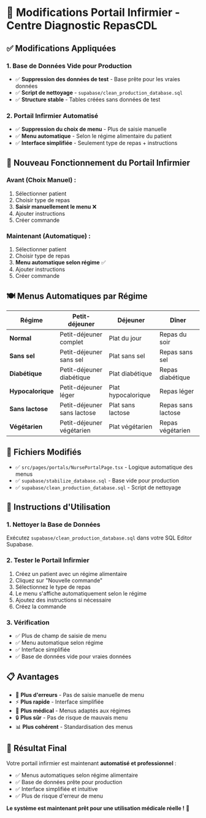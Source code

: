 # 🏥 Modifications Portail Infirmier - Centre Diagnostic RepasCDL

## ✅ **Modifications Appliquées**

### **1. Base de Données Vide pour Production**
- ✅ **Suppression des données de test** - Base prête pour les vraies données
- ✅ **Script de nettoyage** - `supabase/clean_production_database.sql`
- ✅ **Structure stable** - Tables créées sans données de test

### **2. Portail Infirmier Automatisé**
- ✅ **Suppression du choix de menu** - Plus de saisie manuelle
- ✅ **Menu automatique** - Selon le régime alimentaire du patient
- ✅ **Interface simplifiée** - Seulement type de repas + instructions

## 🎯 **Nouveau Fonctionnement du Portail Infirmier**

### **Avant (Choix Manuel) :**
1. Sélectionner patient
2. Choisir type de repas
3. **Saisir manuellement le menu** ❌
4. Ajouter instructions
5. Créer commande

### **Maintenant (Automatique) :**
1. Sélectionner patient
2. Choisir type de repas
3. **Menu automatique selon régime** ✅
4. Ajouter instructions
5. Créer commande

## 🍽️ **Menus Automatiques par Régime**

| Régime | Petit-déjeuner | Déjeuner | Dîner |
|--------|----------------|----------|-------|
| **Normal** | Petit-déjeuner complet | Plat du jour | Repas du soir |
| **Sans sel** | Petit-déjeuner sans sel | Plat sans sel | Repas sans sel |
| **Diabétique** | Petit-déjeuner diabétique | Plat diabétique | Repas diabétique |
| **Hypocalorique** | Petit-déjeuner léger | Plat hypocalorique | Repas léger |
| **Sans lactose** | Petit-déjeuner sans lactose | Plat sans lactose | Repas sans lactose |
| **Végétarien** | Petit-déjeuner végétarien | Plat végétarien | Repas végétarien |

## 🔧 **Fichiers Modifiés**

- ✅ `src/pages/portals/NursePortalPage.tsx` - Logique automatique des menus
- ✅ `supabase/stabilize_database.sql` - Base vide pour production
- ✅ `supabase/clean_production_database.sql` - Script de nettoyage

## 🚀 **Instructions d'Utilisation**

### **1. Nettoyer la Base de Données**
Exécutez `supabase/clean_production_database.sql` dans votre SQL Editor Supabase.

### **2. Tester le Portail Infirmier**
1. Créez un patient avec un régime alimentaire
2. Cliquez sur "Nouvelle commande"
3. Sélectionnez le type de repas
4. Le menu s'affiche automatiquement selon le régime
5. Ajoutez des instructions si nécessaire
6. Créez la commande

### **3. Vérification**
- ✅ Plus de champ de saisie de menu
- ✅ Menu automatique selon régime
- ✅ Interface simplifiée
- ✅ Base de données vide pour vraies données

## 📋 **Avantages**

- 🎯 **Plus d'erreurs** - Pas de saisie manuelle de menu
- ⚡ **Plus rapide** - Interface simplifiée
- 🏥 **Plus médical** - Menus adaptés aux régimes
- 🔒 **Plus sûr** - Pas de risque de mauvais menu
- 📊 **Plus cohérent** - Standardisation des menus

## 🎉 **Résultat Final**

Votre portail infirmier est maintenant **automatisé et professionnel** :
- ✅ Menus automatiques selon régime alimentaire
- ✅ Base de données prête pour production
- ✅ Interface simplifiée et intuitive
- ✅ Plus de risque d'erreur de menu

**Le système est maintenant prêt pour une utilisation médicale réelle !** 🏥

